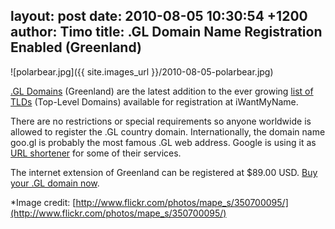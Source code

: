 layout: post
date: 2010-08-05 10:30:54 +1200
author: Timo
title: .GL Domain Name Registration Enabled (Greenland)
----

![polarbear.jpg]({{ site.images_url }}/2010-08-05-polarbear.jpg)

[.GL Domains](https://iwantmyname.com/domains/gl-greenlandic-domain-name-registration-for-greenland) (Greenland) are the latest addition to the ever growing [list of TLDs](https://iwantmyname.com/domains/domain-name-registration-list-of-extensions) (Top-Level Domains) available for registration at iWantMyName.

There are no restrictions or special requirements so anyone worldwide is allowed to register the .GL country domain. Internationally, the domain name goo.gl is probably the most famous .GL web address. Google is using it as [URL shortener](https://iwantmyname.com/services/url-shortener) for some of their services.

The internet extension of Greenland can be registered at $89.00 USD. [Buy your .GL domain now](https://iwantmyname.com/domains/gl-greenlandic-domain-name-registration-for-greenland).

*Image credit: [http://www.flickr.com/photos/mape_s/350700095/](http://www.flickr.com/photos/mape_s/350700095/)
